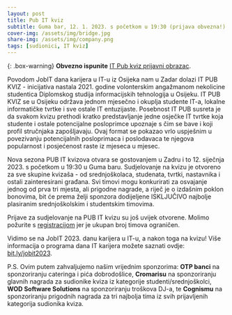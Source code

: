 ```yaml
---
layout: post
title: Pub IT kviz
subtitle: Guma bar, 12. 1. 2023. s početkom u 19:30 (prijava obvezna!)
cover-img: /assets/img/bridge.jpg
share-img: /assets/img/company.png
tags: [sudionici, IT kviz]
---
```


{: .box-warning}
**Obvezno ispunite** [IT Pub kviz prijavni obrazac](https://bit.ly/jobit2023-kviz).

Povodom JobIT dana karijera u IT-u iz Osijeka nam u Zadar dolazi IT PUB KVIZ - inicijativa nastala 2021. godine volonterskim angažmanom nekolicine studentica Diplomskog studija informacijskih tehnologija u Osijeku. IT PUB KVIZ se u Osijeku održava jednom mjesečno i okuplja studente IT-a, lokalne informatičke tvrtke i sve ostale IT entuzijaste. Posebnost IT PUB susreta je da svakom kvizu prethodi kratko predstavljanje jedne osječke IT tvrtke koja studente i ostale potencijalne posloprimce upoznaje s čim se bave i koji profil stručnjaka zapošljavaju. Ovaj format se pokazao vrlo uspješnim u povezivanju potencijalnih posloprimaca i poslodavaca te njegova popularnost i posjećenost raste iz mjeseca u mjesec.  

Nova sezona PUB IT kvizova otvara se gostovanjem u Zadru i to 12. siječnja 2023. s početkom u 19:30 u Guma baru. Sudjelovanje na kvizu je otvoreno za sve skupine kvizaša - od srednjoškolaca, studenata, tvrtki, nastavnika i ostali zainteresirani građana. Svi timovi mogu konkurirati za osvajanje jednog od prva tri mjesta, ali prigodne nagrade, a riječ je o izdašnim poklon bonovima, bit će prema želji sponzora dodijeljene ISKLJUČIVO najbolje plasiranim srednjoškolskim i studentskim timovima. 

Prijave za sudjelovanje na PUB IT kvizu su još uvijek otvorene. Molimo požurite s [registracijom](https://bit.ly/jobit2023-kviz) jer je ukupan broj timova ograničen.

Vidimo se na JobIT 2023. danu karijera u IT-u, a nakon toga na kvizu! Više informacija o programa dana IT karijera možete saznati ovdje: [bit.ly/jobit2023](https://bit.ly/jobit2023).
 
P.S.
Ovim putem zahvaljujemo našim vrijednim sponzorima: **OTP banci** na sponzoriranju cateringa i pića dobrodošlice, **Cromarisu** na sponzoriranju glavnih nagrada za sudionike kviza iz kategorije studenti/srednjoškolci, **WOD Software Solutions** na sponzoriranju troškova DJ-a, te **Cognismu** na sponzoriranju prigodnih nagrada za tri najbolja tima iz svih prijavljenih kategorija sudionika kviza.
